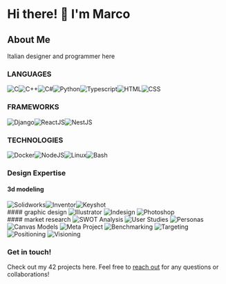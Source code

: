 # Hi there! 👋 I'm Marco

## About Me
Italian designer and programmer here

### LANGUAGES
<div style="display: flex; flex-wrap: wrap;">
  <img src="https://img.shields.io/badge/C-Programming-green" alt="C">
  <img src="https://img.shields.io/badge/C%2B%2B-Programming-green" alt="C++">
  <img src="https://img.shields.io/badge/C%23-Programming-green" alt="C#">
  <img src="https://img.shields.io/badge/Python-Programming-green" alt="Python">
  <img src="https://img.shields.io/badge/Typescript-Programming-green" alt="Typescript">
  <img src="https://img.shields.io/badge/HTML-red" alt="HTML">
  <img src="https://img.shields.io/badge/CSS-red" alt="CSS">
</div>

### FRAMEWORKS
<div style="display: flex; flex-wrap: wrap;">
  <img src="https://img.shields.io/badge/Django-Framework-green" alt="Django">
  <img src="https://img.shields.io/badge/ReactJS-Framework-blue" alt="ReactJS">
  <img src="https://img.shields.io/badge/NestJS-Framework-red" alt="NestJS">
</div>

### TECHNOLOGIES
<div style="display: flex; flex-wrap: wrap;">
  <img src="https://img.shields.io/badge/Docker-Containers-blue" alt="Docker">
  <img src="https://img.shields.io/badge/NodeJS-Development-blue" alt="NodeJS">
  <img src="https://img.shields.io/badge/Linux-OS-black" alt="Linux">
  <img src="https://img.shields.io/badge/Bash-Scripting-black" alt="Bash">
</div>

### Design Expertise
#### 3d modeling
<div style="display: flex; flex-wrap: wrap;">
  <img src="https://img.shields.io/badge/Dassault-Solidworks-red" alt="Solidworks">
  <img src="https://img.shields.io/badge/Autodesk-Inventor-orange" alt="Inventor">
  <img src="https://img.shields.io/badge/Keyshot-Rendering-blue" alt="Keyshot">
</div>
<div style="display: flex; flex-wrap: wrap;">
  <div>
    #### graphic design
    <img src="https://img.shields.io/badge/Adobe-Illustrator-yellow" alt="Illustrator">
    <img src="https://img.shields.io/badge/Adobe-Indesign-purple" alt="Indesign">
    <img src="https://img.shields.io/badge/Adobe-Photoshop-blue" alt="Photoshop">
  </div>
  <div>
    #### market research
    <img src="https://img.shields.io/badge/SWOT_Analysis-blue" alt="SWOT Analysis">
    <img src="https://img.shields.io/badge/User_Studies-blue" alt="User Studies">
    <img src="https://img.shields.io/badge/Personas-blue" alt="Personas">
    <img src="https://img.shields.io/badge/Canvas_Models-blue" alt="Canvas Models">
    <img src="https://img.shields.io/badge/Meta_Project-blue" alt="Meta Project">
    <img src="https://img.shields.io/badge/Benchmarking-blue" alt="Benchmarking">
    <img src="https://img.shields.io/badge/Targeting-blue" alt="Targeting">
    <img src="https://img.shields.io/badge/Positioning-blue" alt="Positioning">
    <img src="https://img.shields.io/badge/Visioning-blue" alt="Visioning">
  </div>
</div>

### Get in touch!
Check out my 42 projects here. Feel free to <a href="mailto:msebastiani93@gmail.com?subject=FromGithub">reach out</a> for any questions or collaborations!
